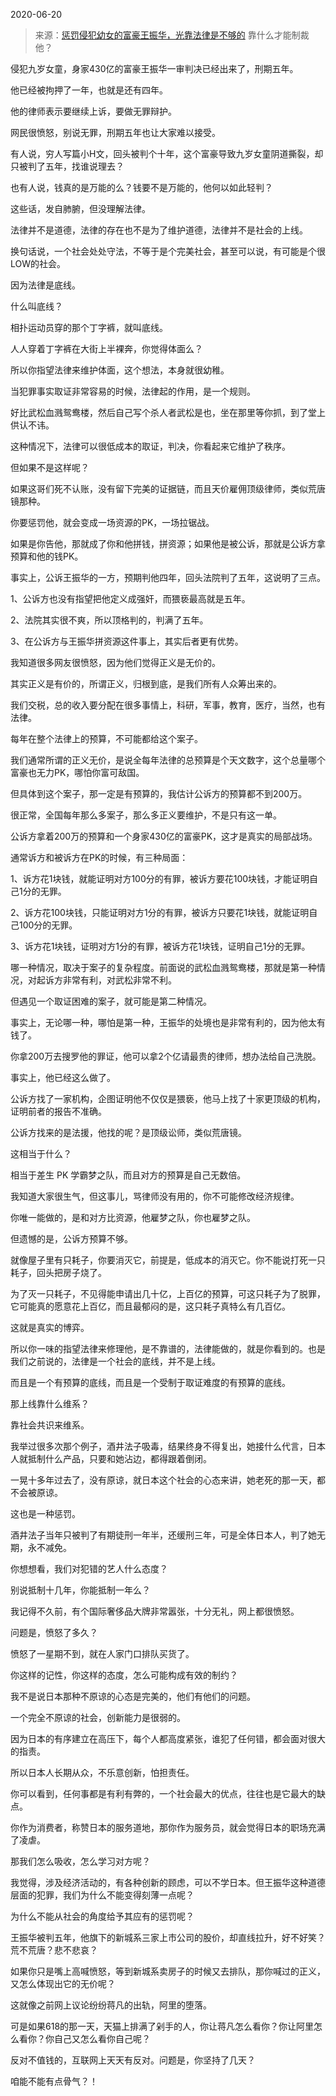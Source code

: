 2020-06-20

> 来源：[惩罚侵犯幼女的富豪王振华，光靠法律是不够的](http://mp.weixin.qq.com/s?__biz=MzU0MjYwNDU2Mw==&mid=2247490147&idx=2&sn=471d618cc487ea24a510cca959d03ae6&chksm=fb19761fcc6eff09343ee0cf170007b48bc0f9cb81cdea14d886b894884a1e8f603a3580b862&scene=27#wechat_redirect)
> 靠什么才能制裁他？

侵犯九岁女童，身家430亿的富豪王振华一审判决已经出来了，刑期五年。

  

他已经被拘押了一年，也就是还有四年。

  

他的律师表示要继续上诉，要做无罪辩护。

  

网民很愤怒，别说无罪，刑期五年也让大家难以接受。

  

有人说，穷人写篇小H文，回头被判个十年，这个富豪导致九岁女童阴道撕裂，却只被判了五年，找谁说理去？

  

也有人说，钱真的是万能的么？钱要不是万能的，他何以如此轻判？

  

这些话，发自肺腑，但没理解法律。

  

法律并不是道德，法律的存在也不是为了维护道德，法律并不是社会的上线。

  

换句话说，一个社会处处守法，不等于是个完美社会，甚至可以说，有可能是个很LOW的社会。

  

因为法律是底线。

  

什么叫底线？

  

相扑运动员穿的那个丁字裤，就叫底线。

  

人人穿着丁字裤在大街上半裸奔，你觉得体面么？

  

所以你指望法律来维护体面，这个想法，本身就很幼稚。

  

当犯罪事实取证非常容易的时候，法律起的作用，是一个规则。

  

好比武松血溅鸳鸯楼，然后自己写个杀人者武松是也，坐在那里等你抓，到了堂上供认不讳。

  

这种情况下，法律可以很低成本的取证，判决，你看起来它维护了秩序。

  

但如果不是这样呢？

  

如果这哥们死不认账，没有留下完美的证据链，而且天价雇佣顶级律师，类似荒唐镜那种。

  

你要惩罚他，就会变成一场资源的PK，一场拉锯战。

  

如果是你告他，那就成了你和他拼钱，拼资源；如果他是被公诉，那就是公诉方拿预算和他的钱PK。

  

事实上，公诉王振华的一方，预期判他四年，回头法院判了五年，这说明了三点。

  

1、公诉方也没有指望把他定义成强奸，而猥亵最高就是五年。

2、法院其实很不爽，所以顶格判的，判满了五年。

3、在公诉方与王振华拼资源这件事上，其实后者更有优势。

  

我知道很多网友很愤怒，因为他们觉得正义是无价的。

  

其实正义是有价的，所谓正义，归根到底，是我们所有人众筹出来的。

  

我们交税，总的收入要分配在很多事情上，科研，军事，教育，医疗，当然，也有法律。

  

每年在整个法律上的预算，不可能都给这个案子。

  

我们通常所谓的正义无价，是说全每年法律的总预算是个天文数字，这个总量哪个富豪也无力PK，哪怕你富可敌国。

  

但具体到这个案子，那一定是有预算的，我估计公诉方的预算都不到200万。

  

很正常，全国每年那么多案子，那么多正义要维护，不是只有这一单。

  

公诉方拿着200万的预算和一个身家430亿的富豪PK，这才是真实的局部战场。

  

通常诉方和被诉方在PK的时候，有三种局面：

  

1、诉方花1块钱，就能证明对方100分的有罪，被诉方要花100块钱，才能证明自己1分的无罪。

2、诉方花100块钱，只能证明对方1分的有罪，被诉方只要花1块钱，就能证明自己100分的无罪。

3、诉方花1块钱，证明对方1分的有罪，被诉方花1块钱，证明自己1分的无罪。

  

哪一种情况，取决于案子的复杂程度。前面说的武松血溅鸳鸯楼，那就是第一种情况，对起诉方非常有利，对武松非常不利。

  

但遇见一个取证困难的案子，就可能是第二种情况。

  

事实上，无论哪一种，哪怕是第一种，王振华的处境也是非常有利的，因为他太有钱了。

  

你拿200万去搜罗他的罪证，他可以拿2个亿请最贵的律师，想办法给自己洗脱。

  

事实上，他已经这么做了。

  

公诉方找了一家机构，企图证明他不仅仅是猥亵，他马上找了十家更顶级的机构，证明前者的报告不准确。

  

公诉方找来的是法援，他找的呢？是顶级讼师，类似荒唐镜。

  

这相当于什么？

  

相当于差生 PK 学霸梦之队，而且对方的预算是自己无数倍。

  

我知道大家很生气，但这事儿，骂律师没有用的，你不可能修改经济规律。

  

你唯一能做的，是和对方比资源，他雇梦之队，你也雇梦之队。

  

但遗憾的是，公诉方预算不够。  

  

就像屋子里有只耗子，你要消灭它，前提是，低成本的消灭它。你不能说打死一只耗子，回头把房子烧了。

  

为了灭一只耗子，不见得能申请出几十亿，上百亿的预算，可这只耗子为了脱罪，它可能真的愿意花上百亿，而且最郁闷的是，这只耗子真特么有几百亿。

  

这就是真实的博弈。

  

所以你一味的指望法律来修理他，是不靠谱的，法律能做的，就是你看到的。也是我们之前说的，法律是一个社会的底线，并不是上线。

  

而且是一个有预算的底线，而且是一个受制于取证难度的有预算的底线。

  

那上线靠什么维系？

  

靠社会共识来维系。

  

我举过很多次那个例子，酒井法子吸毒，结果终身不得复出，她接什么代言，日本人就抵制什么产品，只要和她沾边，都得跟着倒闭。

  

一晃十多年过去了，没有原谅，就日本这个社会的心态来讲，她老死的那一天，都不会被原谅。

  

这也是一种惩罚。

  

酒井法子当年只被判了有期徒刑一年半，还缓刑三年，可是全体日本人，判了她无期，永不减免。

  

你想想看，我们对犯错的艺人什么态度？

  

别说抵制十几年，你能抵制一年么？

  

我记得不久前，有个国际奢侈品大牌非常嚣张，十分无礼，网上都很愤怒。

  

问题是，愤怒了多久？

  

愤怒了一星期不到，就在人家门口排队买货了。

  

你这样的记性，你这样的态度，怎么可能构成有效的制约？

  

我不是说日本那种不原谅的心态是完美的，他们有他们的问题。

  

一个完全不原谅的社会，创新能力是很弱的。

  

因为日本的有序建立在高压下，每个人都高度紧张，谁犯了任何错，都会面对很大的指责。

  

所以日本人长期从众，不乐意创新，怕担责任。

  

你可以看到，任何事都是有利有弊的，一个社会最大的优点，往往也是它最大的缺点。

  

你作为消费者，称赞日本的服务道地，那你作为服务员，就会觉得日本的职场充满了凌虐。

  

那我们怎么吸收，怎么学习对方呢？

  

我觉得，涉及经济活动的，有各种创新的顾虑，可以不学日本。但王振华这种道德层面的犯罪，我们为什么不能变得刻薄一点呢？

  

为什么不能从社会的角度给予其应有的惩罚呢？

  

王振华被判五年，他旗下的新城系三家上市公司的股价，却直线拉升，好不好笑？荒不荒唐？悲不悲哀？

  

如果你只是嘴上高喊愤怒，等到新城系卖房子的时候又去排队，那你喊过的正义，又怎么体现出它的无价呢？

  

这就像之前网上议论纷纷蒋凡的出轨，阿里的堕落。

  

可是如果618的那一天，天猫上排满了剁手的人，你让蒋凡怎么看你？你让阿里怎么看你？你自己又怎么看你自己呢？

  

反对不值钱的，互联网上天天有反对。问题是，你坚持了几天？

  

咱能不能有点骨气？！

